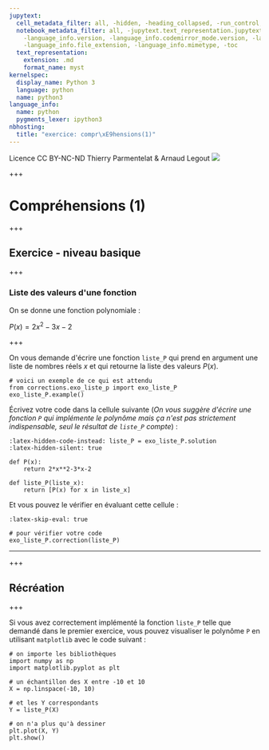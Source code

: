 ```yaml
---
jupytext:
  cell_metadata_filter: all, -hidden, -heading_collapsed, -run_control, -trusted
  notebook_metadata_filter: all, -jupytext.text_representation.jupytext_version, -jupytext.text_representation.format_version,
    -language_info.version, -language_info.codemirror_mode.version, -language_info.codemirror_mode,
    -language_info.file_extension, -language_info.mimetype, -toc
  text_representation:
    extension: .md
    format_name: myst
kernelspec:
  display_name: Python 3
  language: python
  name: python3
language_info:
  name: python
  pygments_lexer: ipython3
nbhosting:
  title: "exercice: compr\xE9hensions(1)"
---
```


<div class="licence">
<span>Licence CC BY-NC-ND</span>
<span>Thierry Parmentelat &amp; Arnaud Legout</span>
<span><img src="media/both-logos-small-alpha.png" /></span>
</div>

+++

# Compréhensions (1)

+++

## Exercice - niveau basique

+++

### Liste des valeurs d'une fonction

On se donne une fonction polynomiale :

$P(x) = 2x^2 - 3x - 2$

+++

On vous demande d'écrire une fonction `liste_P` qui prend en argument une liste de nombres réels $x$ et qui retourne la liste des valeurs $P(x)$.

```{code-cell} ipython3
# voici un exemple de ce qui est attendu
from corrections.exo_liste_p import exo_liste_P
exo_liste_P.example()
```

Écrivez votre code dans la cellule suivante (*On vous suggère d'écrire une fonction `P` qui implémente le polynôme mais ça n'est pas strictement indispensable, seul le résultat de `liste_P` compte*) :

```{code-cell} ipython3
:latex-hidden-code-instead: liste_P = exo_liste_P.solution
:latex-hidden-silent: true

def P(x):
    return 2*x**2-3*x-2

def liste_P(liste_x):
    return [P(x) for x in liste_x]
```

Et vous pouvez le vérifier en évaluant cette cellule :

```{code-cell} ipython3
:latex-skip-eval: true

# pour vérifier votre code
exo_liste_P.correction(liste_P)
```

******

+++

## Récréation

+++

Si vous avez correctement implémenté la fonction `liste_P` telle que demandé dans le premier exercice, vous pouvez visualiser le polynôme `P` en utilisant `matplotlib` avec le code suivant :

```{code-cell} ipython3
# on importe les bibliothèques
import numpy as np
import matplotlib.pyplot as plt
```

```{code-cell} ipython3
# un échantillon des X entre -10 et 10
X = np.linspace(-10, 10)

# et les Y correspondants
Y = liste_P(X)
```

```{code-cell} ipython3
# on n'a plus qu'à dessiner
plt.plot(X, Y)
plt.show()
```

```{code-cell} ipython3

```
